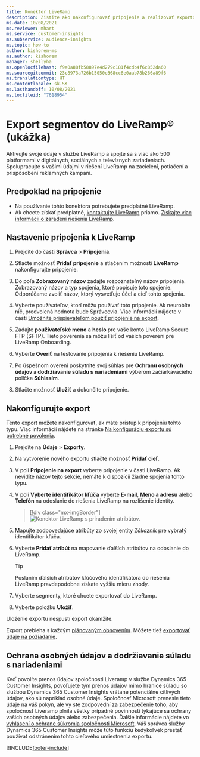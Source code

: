 ```yaml
---
title: Konektor LiveRamp
description: Zistite ako nakonfigurovať pripojenie a realizovať exportovanie do LiveRamp.
ms.date: 10/08/2021
ms.reviewer: mhart
ms.service: customer-insights
ms.subservice: audience-insights
ms.topic: how-to
author: kishorem-ms
ms.author: kishorem
manager: shellyha
ms.openlocfilehash: f9a0a88fb58897e4d279c181f4cdb4f6c852da60
ms.sourcegitcommit: 23c8973a726b15050e368cc6e0aab78b266a89f6
ms.translationtype: HT
ms.contentlocale: sk-SK
ms.lasthandoff: 10/08/2021
ms.locfileid: "7618954"
---
```

# <a name="export-segments-to-liverampreg-preview"></a>Export segmentov do LiveRamp&reg; (ukážka)

Aktivujte svoje údaje v službe LiveRamp a spojte sa s viac ako 500 platformami v digitálnych, sociálnych a televíznych zariadeniach. Spolupracujte s vašimi údajmi v riešení LiveRamp na zacielení, potlačení a prispôsobení reklamných kampaní.

## <a name="prerequisites-for-a-connection"></a>Predpoklad na pripojenie

- Na používanie tohto konektora potrebujete predplatné LiveRamp.
- Ak chcete získať predplatné, [kontaktujte LiveRamp](https://liveramp.com/contact/) priamo. [Získajte viac informácií o zaradení riešenia LiveRamp](https://liveramp.com/our-platform/data-onboarding/).

## <a name="set-up-connection-to-liveramp"></a>Nastavenie pripojenia k LiveRamp

1. Prejdite do časti **Správca** > **Pripojenia**.

1. Stlačte možnosť **Pridať pripojenie** a stlačením možnosti **LiveRamp** nakonfigurujte pripojenie.

1. Do poľa **Zobrazovaný názov** zadajte rozpoznateľný názov pripojenia. Zobrazovaný názov a typ spojenia, ktoré popisuje toto spojenie. Odporúčame zvoliť názov, ktorý vysvetľuje účel a cieľ tohto spojenia.

1. Vyberte používateľov, ktorí môžu používať toto pripojenie. Ak neurobíte nič, predvolená hodnota bude Správcovia. Viac informácií nájdete v časti [Umožnite prispievateľom použiť pripojenie na export](connections.md#allow-contributors-to-use-a-connection-for-exports).

1. Zadajte **používateľské meno** a **heslo** pre vaše konto LiveRamp Secure FTP (SFTP).
Tieto poverenia sa môžu líšiť od vašich poverení pre LiveRamp Onboarding.

1. Vyberte **Overiť** na testovanie pripojenia k riešeniu LiveRamp.

1. Po úspešnom overení poskytnite svoj súhlas pre **Ochranu osobných údajov a dodržiavanie súladu s nariadeniami** výberom začiarkavacieho políčka **Súhlasím**.

1. Stlačte možnosť **Uložiť** a dokončite pripojenie.

## <a name="configure-an-export"></a>Nakonfigurujte export

Tento export môžete nakonfigurovať, ak máte prístup k pripojeniu tohto typu. Viac informácií nájdete na stránke [Na konfiguráciu exportu sú potrebné povolenia](export-destinations.md#set-up-a-new-export).

1. Prejdite na **Údaje** > **Exporty**.

1. Na vytvorenie nového exportu stlačte možnosť **Pridať cieľ**.

1. V poli **Pripojenie na export** vyberte pripojenie v časti LiveRamp. Ak nevidíte názov tejto sekcie, nemáte k dispozícii žiadne spojenia tohto typu.

1. V poli **Vyberte identifikátor kľúča** vyberte **E-mail**, **Meno a adresu** alebo **Telefón** na odoslanie do riešenia LiveRamp na rozlíšenie identity.
   > [!div class="mx-imgBorder"]
   > ![Konektor LiveRamp s priradením atribútov.](media/export-liveramp-segments.png "Konektor LiveRamp s priradením atribútov")

1. Mapujte zodpovedajúce atribúty zo svojej entity *Zákazník* pre vybratý identifikátor kľúča.

1. Vyberte **Pridať atribút** na mapovanie ďalších atribútov na odoslanie do LiveRamp.

   > [!TIP]
   > Poslaním ďalších atribútov kľúčového identifikátora do riešenia LiveRamp pravdepodobne získate vyššiu mieru zhody.

1. Vyberte segmenty, ktoré chcete exportovať do LiveRamp.

1. Vyberte položku **Uložiť**.

Uloženie exportu nespustí export okamžite.

Export prebieha s každým [plánovaným obnovením](system.md#schedule-tab). Môžete tiež [exportovať údaje na požiadanie](export-destinations.md#run-exports-on-demand). 


## <a name="data-privacy-and-compliance"></a>Ochrana osobných údajov a dodržiavanie súladu s nariadeniami

Keď povolíte prenos údajov spoločnosti Liveramp v službe Dynamics 365 Customer Insights, povoľujete tým prenos údajov mimo hranice súladu so službou Dynamics 365 Customer Insights vrátane potenciálne citlivých údajov, ako sú napríklad osobné údaje. Spoločnosť Microsoft prenesie tieto údaje na váš pokyn, ale vy ste zodpovední za zabezpečenie toho, aby spoločnosť Liveramp plnila všetky prípadné povinnosti týkajúce sa ochrany vašich osobných údajov alebo zabezpečenia. Ďalšie informácie nájdete vo [vyhlásení o ochrane súkromia spoločnosti Microsoft](https://go.microsoft.com/fwlink/?linkid=396732).
Váš správca služby Dynamics 365 Customer Insights môže túto funkciu kedykoľvek prestať používať odstránením tohto cieľového umiestnenia exportu.

[!INCLUDE[footer-include](../includes/footer-banner.md)]
